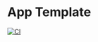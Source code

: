 # App Template

[![CI](https://github.com/neetly/app-template/actions/workflows/ci.yml/badge.svg)](https://github.com/neetly/app-template/actions/workflows/ci.yml)
